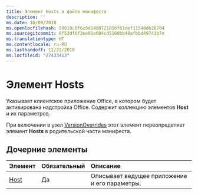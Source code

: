 ```yaml
---
title: Элемент Hosts в файле манифеста
description: ''
ms.date: 10/09/2018
ms.openlocfilehash: 59010c0f6c0d14d8721856f81def11540db28704
ms.sourcegitcommit: 6f53df6f3ee91e084cd5160bb48afbbd49743b7e
ms.translationtype: HT
ms.contentlocale: ru-RU
ms.lasthandoff: 12/22/2018
ms.locfileid: "27433413"
---
```

# <a name="hosts-element"></a>Элемент Hosts

Указывает клиентское приложение Office, в котором будет активирована надстройка Office. Содержит коллекцию элементов **Host** и их параметров. 

При включении в узел [VersionOverrides](versionoverrides.md) этот элемент переопределяет элемент **Hosts** в родительской части манифеста. 

## <a name="child-elements"></a>Дочерние элементы

|  Элемент |  Обязательный  |  Описание  |
|:-----|:-----|:-----|
|  [Host](host.md)    |  Да   |  Описывает ведущее приложение и его параметры. |
